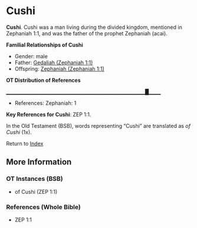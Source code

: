# Cushi
**Cushi**. 
Cushi was a man living during the divided kingdom, mentioned in Zephaniah 1:1, and was the father of the prophet Zephaniah (acai). 




**Familial Relationships of Cushi**


* Gender: male
* Father: [Gedaliah (Zephaniah 1:1)](Gedaliah.3.md)
* Offspring: [Zephaniah (Zephaniah 1:1)](Zephaniah.3.md)


**OT Distribution of References**

▁▁▁▁▁▁▁▁▁▁▁▁▁▁▁▁▁▁▁▁▁▁▁▁▁▁▁▁▁▁▁▁▁▁▁█▁▁▁
* References: Zephaniah: 1



**Key References for Cushi**: 
ZEP 1:1. 


In the Old Testament (BSB), words representing “Cushi” are translated as 
*of Cushi* (1x). 




Return to [Index](00-Index.md)

## More Information

### OT Instances (BSB)

* of Cushi (ZEP 1:1)



### References (Whole Bible)

* ZEP 1:1



